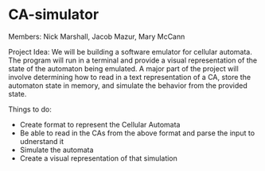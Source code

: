 # CA-simulator

Members: Nick Marshall, Jacob Mazur, Mary McCann

Project Idea: We will be building a software emulator for cellular automata. The program will run in a terminal and provide a visual representation of the state of the automaton being emulated. A major part of the project will involve determining how to read in a text representation of a CA, store the automaton state in memory, and simulate the behavior from the provided state.

Things to do:
- Create format to represent the Cellular Automata
- Be able to read in the CAs from the above format and parse the input to udnerstand it
- Simulate the automata
- Create a visual representation of that simulation
